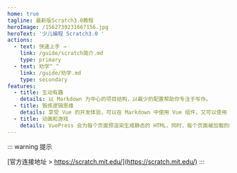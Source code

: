 ```yaml
---
home: true
tagline: 最新版Scratch3.0教程
heroImage: /1562739231667156.jpg
heroText: '少儿编程 Scratch3.0 '
actions: 
  - text: 快速上手 →
    link: /guide/scratch简介.md
    type: primary
  - text: 劝学^_^
    link: /guide/劝学.md
    type: secondary
features:
  - title: 生动有趣
    details: 以 Markdown 为中心的项目结构，以最少的配置帮助你专注于写作。
  - title: 锻炼逻辑思维
    details: 享受 Vue 的开发体验，可以在 Markdown 中使用 Vue 组件，又可以使用 Vue 来开发自定义主题。
  - title: 动画和游戏
    details: VuePress 会为每个页面预渲染生成静态的 HTML，同时，每个页面被加载的时候，将作为 SPA 运行。	
---
```


::: warning 提示
 
  [官方连接地址 > https://scratch.mit.edu/](https://scratch.mit.edu/) 
:::